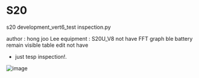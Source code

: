 # S20
s20 development_vert6_test inspection.py

author : hong joo Lee
equipment : S20U_V8
not have FFT graph
ble battery remain visible
table edit not have
- just tesp inspection!.   

![image](https://user-images.githubusercontent.com/7110830/135974799-b1901441-2f39-4834-b22b-4644321ed7d8.png)


